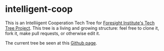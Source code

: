 # intelligent-coop

This is an Intelliigent Cooperation Tech Tree for [Foresight Institute's Tech Tree Project](https://foresight.org/tech-tree/). This tree is a living and growing structure: feel free to clone it, fork it, make pull requests, or otherwise edit it.

The current tree be seen at this [Github page](https://foresight-tech-tree.github.io/intelligent-coop).
